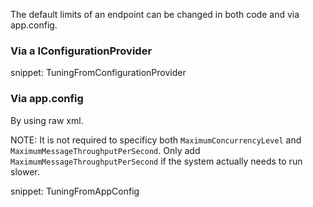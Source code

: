 The default limits of an endpoint can be changed in both code and via app.config.


### Via a IConfigurationProvider

snippet: TuningFromConfigurationProvider


### Via app.config

By using raw xml.

NOTE: It is not required to specificy both `MaximumConcurrencyLevel` and `MaximumMessageThroughputPerSecond`. Only add `MaximumMessageThroughputPerSecond` if the system actually needs to run slower.

snippet: TuningFromAppConfig
